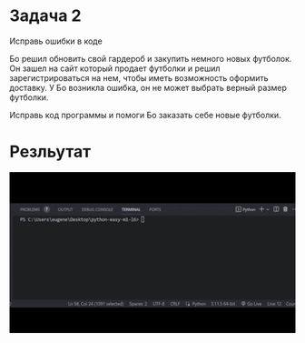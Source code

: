 # Задача 2

Исправь ошибки в коде

Бо решил обновить свой гардероб и закупить немного новых футболок. Он зашел на сайт который продает футболки и решил зарегистрироваться на нем, чтобы иметь возможность оформить доставку. У Бо возникла ошибка, он не может выбрать верный размер футболки.

Исправь код программы и помоги Бо заказать себе новые футболки.

# Резльутат

![1698395578380](image/task/1698395578380.png)
